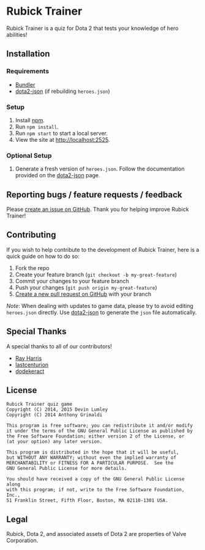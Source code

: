 # Rubick Trainer

Rubick Trainer is a quiz for Dota 2 that tests your knowledge of hero abilities!

## Installation

### Requirements
- [Bundler](http://bundler.io/)
- [dota2-json](https://github.com/devinwl/dota2-json) (if rebuilding `heroes.json`)

### Setup

1. Install [npm](http://nodejs.org).
1. Run `npm install`.
2. Run `npm start` to start a local server.
3. View the site at [http://localhost:2525](http://localhost:2525).

### Optional Setup

1. Generate a fresh version of `heroes.json`.  Follow the documentation provided on the [dota2-json](https://github.com/devinwl/dota2-json) page.

## Reporting bugs / feature requests / feedback

Please [create an issue on GitHub](https://github.com/devinwl/rubicktrainer/issues).  Thank you for helping improve Rubick Trainer!

## Contributing

If you wish to help contribute to the development of Rubick Trainer, here is a quick guide on how to do so:

1. Fork the repo
2. Create your feature branch (`git checkout -b my-great-feature`)
3. Commit your changes to your feature branch
4. Push your changes (`git push origin my-great-feature`)
5. [Create a new pull request on GitHub](https://github.com/devinwl/rubicktrainer/compare) with your branch

*Note*: When dealing with updates to game data, please try to avoid editing `heroes.json` directly.  Use [dota2-json](https://github.com/devinwl/dota2-json) to generate the `json` file automatically.

## Special Thanks

A special thanks to all of our contributors!

- [Ray Harris](https://github.com/raymondgh)
- [lastcenturion](https://github.com/lastcenturion)
- [dodekeract](https://github.com/dodekeract)

## License

```
Rubick Trainer quiz game
Copyright (C) 2014, 2015 Devin Lumley
Copyright (C) 2014 Anthony Grimaldi

This program is free software; you can redistribute it and/or modify
it under the terms of the GNU General Public License as published by
the Free Software Foundation; either version 2 of the License, or
(at your option) any later version.

This program is distributed in the hope that it will be useful,
but WITHOUT ANY WARRANTY; without even the implied warranty of
MERCHANTABILITY or FITNESS FOR A PARTICULAR PURPOSE.  See the
GNU General Public License for more details.

You should have received a copy of the GNU General Public License along
with this program; if not, write to the Free Software Foundation, Inc.,
51 Franklin Street, Fifth Floor, Boston, MA 02110-1301 USA.
```

## Legal

Rubick, Dota 2, and associated assets of Dota 2 are properties of Valve Corporation.
